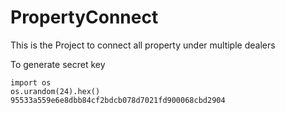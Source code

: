 # PropertyConnect
This is the Project to connect all property under multiple dealers

To generate secret key 
```
import os
os.urandom(24).hex()
95533a559e6e8dbb84cf2bdcb078d7021fd900068cbd2904
